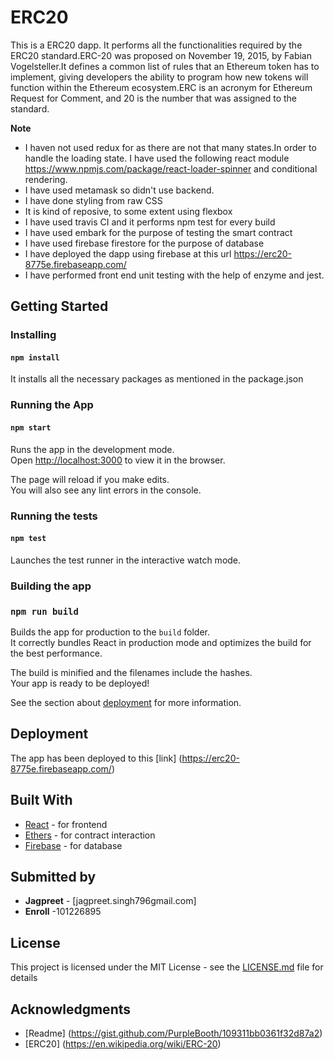 # ERC20

This is a ERC20 dapp. It performs all the functionalities required by the ERC20 standard.ERC-20 was proposed on November 19, 2015, by Fabian Vogelsteller.It defines a common list of rules that an Ethereum token has to implement, giving developers the ability to program how new tokens will function within the Ethereum ecosystem.ERC is an acronym for Ethereum Request for Comment, and 20 is the number that was assigned to the standard.

**Note** 
- I haven not used  redux for  as there are not that many states.In order to handle the loading state. I have used the following react module https://www.npmjs.com/package/react-loader-spinner and conditional rendering.
- I have used metamask so didn't use backend.
- I have done styling from raw CSS
- It is kind of reposive, to some extent using flexbox
- I have used travis CI and it performs npm test for every build
- I have used embark for the purpose of testing the smart contract
- I have used firebase firestore for the purpose of database
- I have deployed the dapp using firebase at this url https://erc20-8775e.firebaseapp.com/
- I have performed front end unit testing with the help of enzyme and jest.




## Getting Started

### Installing

#### `npm install`

It installs all the necessary packages as mentioned in the package.json

### Running the App

#### `npm start`

Runs the app in the development mode.<br>
Open [http://localhost:3000](http://localhost:3000) to view it in the browser.

The page will reload if you make edits.<br>
You will also see any lint errors in the console.

### Running the tests
#### `npm test`

Launches the test runner in the interactive watch mode.<br>

### Building the app
### `npm run build`

Builds the app for production to the `build` folder.<br>
It correctly bundles React in production mode and optimizes the build for the best performance.

The build is minified and the filenames include the hashes.<br>
Your app is ready to be deployed!

See the section about [deployment](https://facebook.github.io/create-react-app/docs/deployment) for more information.

## Deployment

The app has been deployed to this [link] (https://erc20-8775e.firebaseapp.com/)

## Built With

* [React](https://github.com/facebook/create-react-app) - for frontend
* [Ethers](https://docs.ethers.io/ethers.js/html/) - for contract interaction
* [Firebase](https://firebase.google.com/) - for database


## Submitted by

* **Jagpreet** - [jagpreet.singh796gmail.com]
* **Enroll** -101226895

## License

This project is licensed under the MIT License - see the [LICENSE.md](LICENSE.md) file for details

## Acknowledgments

* [Readme] (https://gist.github.com/PurpleBooth/109311bb0361f32d87a2)
* [ERC20] (https://en.wikipedia.org/wiki/ERC-20)
